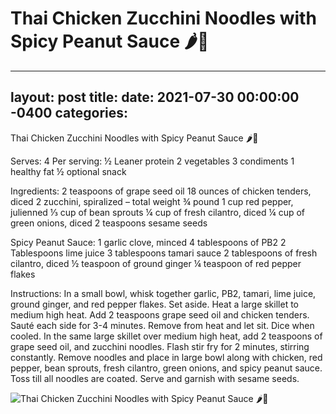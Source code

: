 # Thai Chicken Zucchini Noodles with Spicy Peanut Sauce 🌶🥜
---
layout: post
title: 
date:   2021-07-30 00:00:00 -0400
categories: 
---
Thai Chicken Zucchini Noodles with Spicy Peanut Sauce 🌶🥜

Serves: 4
Per serving:
½ Leaner protein
2 vegetables
3 condiments
1 healthy fat
½ optional snack

Ingredients:
2 teaspoons of grape seed oil
18 ounces of chicken tenders, diced
2 zucchini, spiralized – total weight ¾ pound
1 cup red pepper, julienned
⅓ cup of bean sprouts
¼ cup of fresh cilantro, diced
¼ cup of green onions, diced
2 teaspoons sesame seeds 

Spicy Peanut Sauce:
1 garlic clove, minced
4 tablespoons of PB2
2 Tablespoons lime juice
3 tablespoons tamari sauce
2 tablespoons of fresh cilantro, diced
½ teaspoon of ground ginger
¼ teaspoon of red pepper flakes

Instructions:
In a small bowl, whisk together garlic, PB2, tamari, lime juice, ground ginger, and red pepper flakes. Set aside.
Heat a large skillet to medium high heat. Add 2 teaspoons grape seed oil and chicken tenders. Sauté each side for 3-4 minutes. Remove from heat and let sit. Dice when cooled.
In the same large skillet over medium high heat, add 2 teaspoons of grape seed oil, and zucchini noodles. Flash stir fry for 2 minutes, stirring constantly.
Remove noodles and place in large bowl along with chicken, red pepper, bean sprouts, fresh cilantro, green onions, and spicy peanut sauce. Toss till all noodles are coated.
Serve and garnish with sesame seeds.

![Thai Chicken Zucchini Noodles with Spicy Peanut Sauce 🌶🥜](/images/Thai%20Chicken%20Zucchini%20Noodles%20with%20Spicy%20Peanut%20Sauce%20🌶🥜.png)

